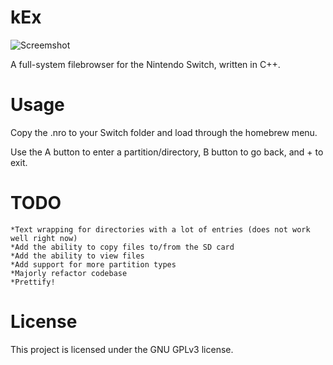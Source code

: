 # kEx
![Screemshot](https://github.com/klockee/kEx/blob/master/screenshot-v0.01-small.png?raw=true)


A full-system filebrowser for the Nintendo Switch, written in C++.

# Usage
Copy the .nro to your Switch folder and load through the homebrew menu. 

Use the A button to enter a partition/directory, B button to go back, and + to exit.


# TODO
    *Text wrapping for directories with a lot of entries (does not work well right now)
    *Add the ability to copy files to/from the SD card
    *Add the ability to view files
    *Add support for more partition types
    *Majorly refactor codebase
    *Prettify!
    
# License
This project is licensed under the GNU GPLv3 license.
